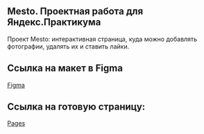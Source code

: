 ## Mesto. Проектная работа для Яндекс.Практикума
Проект Mesto: интерактивная страница, куда можно добавлять фотографии, удалять их и ставить лайки.

## Ссылка на макет в Figma

[Figma](https://www.figma.com/file/2cn9N9jSkmxD84oJik7xL7/JavaScript.-Sprint-4?type=design&node-id=28212-212&t=USIH0YYSsoTApVqH-0)

## Ссылка на готовую страницу:

[Pages](https://Wentorn.github.io/mesto)